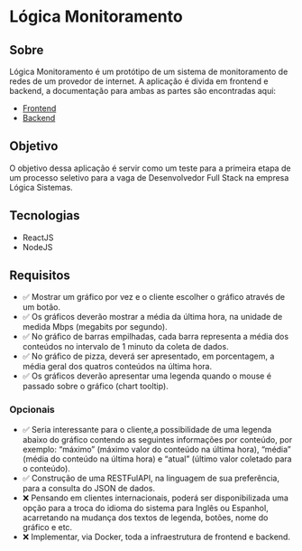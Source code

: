 # Lógica Monitoramento

## Sobre

Lógica Monitoramento é um protótipo de um sistema de monitoramento de redes de um provedor de internet. A aplicação é divida em frontend e backend, a documentação para ambas as partes são encontradas aqui: 
- [Frontend](frontend/README.md)
- [Backend](backend/README.md)

## Objetivo

O objetivo dessa aplicação é servir como um teste para a primeira etapa de um processo seletivo para a vaga de Desenvolvedor Full Stack na empresa Lógica Sistemas.

## Tecnologias

- ReactJS
- NodeJS

## Requisitos

- :white_check_mark: Mostrar um gráfico por vez e o cliente escolher o gráfico através de um botão.
- :white_check_mark: Os gráficos deverão mostrar a média da última hora, na unidade de medida Mbps (megabits por segundo).
- :white_check_mark: No gráfico de barras empilhadas, cada barra representa a média dos conteúdos no intervalo de 1 minuto da coleta de dados.
- :white_check_mark: No gráfico de pizza, deverá ser apresentado, em porcentagem, a média geral dos quatros conteúdos na última hora.
- :white_check_mark: Os gráficos deverão apresentar uma legenda quando o mouse é passado sobre o gráfico (chart tooltip).

### Opcionais

- :white_check_mark: Seria interessante para o cliente,a possibilidade de uma legenda abaixo do gráfico contendo as seguintes informações por conteúdo, por exemplo: “máximo” (máximo valor do conteúdo na última hora), “média” (média do conteúdo na última hora) e “atual” (último valor coletado para o conteúdo).
- :white_check_mark: Construção de uma RESTFulAPI, na linguagem de sua preferência, para a consulta do JSON de dados.
- :x: Pensando em clientes internacionais, poderá ser disponibilizada uma opção para a troca do idioma do sistema para Inglês ou Espanhol, acarretando na mudança dos textos de legenda, botões, nome do gráfico e etc.
- :x: Implementar, via Docker, toda a infraestrutura de frontend e backend.